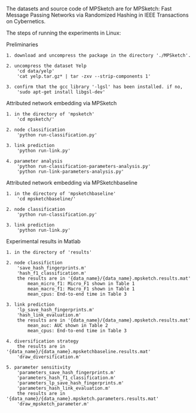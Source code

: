 The datasets and source code of MPSketch are for MPSketch: Fast Message Passing Networks via Randomized Hashing in IEEE Transactions on Cybernetics.

The steps of running the experiments in Linux:

Preliminaries

    1. download and uncompress the package in the directory './MPSketch'. 

    2. uncompress the dataset Yelp
        'cd data/yelp'
        'cat yelp.tar.gz* | tar -zxv --strip-components 1'

    3. confirm that the gcc library '-lgsl' has been installed. if no,
        'sudo apt-get install libgsl-dev'
        
Attributed network embedding via MPSketch

    1. in the directory of 'mpsketch'
        'cd mpsketch/'

    2. node classification
        'python run-classification.py'

    3. link prediction
        'python run-link.py'

    4. parameter analysis
        'python run-classification-parameters-analysis.py'
        'python run-link-parameters-analysis.py'
        
Attributed network embedding via MPSketchbaseline

    1. in the directory of 'mpsketchbaseline'
        'cd mpsketchbaseline/'

    2. node classification
        'python run-classification.py'

    3. link prediction
        'python run-link.py'

Experimental results in Matlab     

    1. in the directory of 'results'
    
    2. node classifiction
        'save_hash_fingerprints.m'
        'hash_f1_classification.m'
        the results are in '{data_name}/{data_name}.mpsketch.results.mat'
            mean_micro_f1: Micro_F1 shown in Table 1
            mean_macro_f1: Macro_F1 shown in Table 1
            mean_cpus: End-to-end time in Table 3

    3. link prediction
        'lp_save_hash_fingerprints.m'
        'hash_link_evaluation.m'
        the results are in '{data_name}/{data_name}.mpsketch.results.mat'
            mean_auc: AUC shown in Table 2
            mean_cpus: End-to-end time in Table 3
            
    4. diversification strategy
        the results are in '{data_name}/{data_name}.mpsketchbaseline.results.mat'
        'draw_diversification.m'

    5. parameter sensitivity
        'parameters_save_hash_fingerprints.m'
        'parameters_hash_f1_classification.m'
        'parameters_lp_save_hash_fingerprints.m'
        'parameters_hash_link_evaluation.m'
        the results are in '{data_name}/{data_name}.mpsketch.parameters.results.mat'
        'draw_mpsketch_parameter.m'
        

